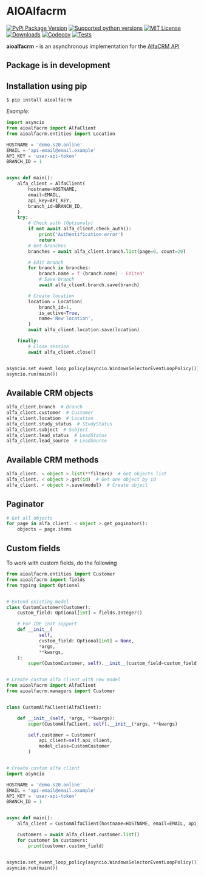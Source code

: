 # AIOAlfacrm

[![PyPi Package Version](https://img.shields.io/pypi/v/aioalfacrm.svg?style=flat-square)](https://pypi.python.org/pypi/aioalfacrm)
[![Supported python versions](https://img.shields.io/pypi/pyversions/aioalfacrm.svg?style=flat-square)](https://pypi.python.org/pypi/aioalfacrm)
[![MIT License](https://img.shields.io/pypi/l/aioalfacrm.svg?style=flat-blue)](https://opensource.org/licenses/MIT)
[![Downloads](https://img.shields.io/pypi/dm/aioalfacrm.svg?style=flat-square)](https://pypi.python.org/pypi/aioalfacrm)
[![Codecov](https://img.shields.io/codecov/c/github/stas12312/aioalfacrm?style=flat-square)](https://app.codecov.io/gh/stas12312/aioalfacrm)
[![Tests](https://github.com/stas12312/aioalfacrm/actions/workflows/tests.yml/badge.svg)]( https://github.com/stas12312/aioalfacrm/actions)

**aioalfacrm** - is an asynchronous implementation for the [AlfaCRM API](https://alfacrm.pro/rest-api)

## Package is in development

## Installation using pip

```
$ pip install aioalfacrm
```

*Example:*

```python
import asyncio
from aioalfacrm import AlfaClient
from aioalfacrm.entities import Location

HOSTNAME = 'demo.s20.online'
EMAIL = 'api-email@email.example'
API_KEY = 'user-api-token'
BRANCH_ID = 1


async def main():
    alfa_client = AlfaClient(
        hostname=HOSTNAME,
        email=EMAIL,
        api_key=API_KEY,
        branch_id=BRANCH_ID,
    )
    try:
        # Check auth (Optionaly)
        if not await alfa_client.check_auth():
            print('Authentification error')
            return
        # Get branches
        branches = await alfa_client.branch.list(page=0, count=20)

        # Edit branch
        for branch in branches:
            branch.name = f'{branch.name} - Edited'
            # Save branch
            await alfa_client.branch.save(branch)

        # Create location
        location = Location(
            branch_id=1,
            is_active=True,
            name='New location',
        )
        await alfa_client.location.save(location)

    finally:
        # Close session
        await alfa_client.close()


asyncio.set_event_loop_policy(asyncio.WindowsSelectorEventLoopPolicy())  # For Windows
asyncio.run(main())


```

## Available CRM objects

```python
alfa_client.branch  # Branch
alfa_client.customer  # Customer
alfa_client.location  # Location
alfa_client.study_status  # StudyStatus
alfa_client.subject  # Subject
alfa_client.lead_status  # LeadStatus
alfa_client.lead_source  # LeadSource
```

## Available CRM methods

```python
alfa_client. < object >.list(**filters)  # Get objects list
alfa_client. < object >.get(id)  # Get one object by id
alfa_client. < object >.save(model)  # Create object
```

## Paginator

```python
# Get all objects
for page in alfa_client. < object >.get_paginator():
    objects = page.items
```

## Custom fields

To work with custom fields, do the following

```python
from aioalfacrm.entities import Customer
from aioalfacrm import fields
from typing import Optional


# Extend existing model
class CustomCustomer(Customer):
    custom_field: Optional[int] = fields.Integer()

    # For IDE init support
    def __init__(
            self,
            custom_field: Optional[int] = None,
            *args,
            **kwargs,
    ):
        super(CustomCustomer, self).__init__(custom_field=custom_field, *args, **kwargs)


# Create custom alfa client with new model
from aioalfacrm import AlfaClient
from aioalfacrm.managers import Customer


class CustomAlfaClient(AlfaClient):

    def __init__(self, *args, **kwargs):
        super(CustomAlfaClient, self).__init__(*args, **kwargs)

        self.customer = Customer(
            api_client=self.api_client,
            model_class=CustomCustomer
        )


# Create custom alfa client
import asyncio

HOSTNAME = 'demo.s20.online'
EMAIL = 'api-email@email.example'
API_KEY = 'user-api-token'
BRANCH_ID = 1


async def main():
    alfa_client = CustomAlfaClient(hostname=HOSTNAME, email=EMAIL, api_key=API_KEY, branch_id=BRANCH_ID)

    customers = await alfa_client.customer.list()
    for customer in customers:
        print(customer.custom_field)


asyncio.set_event_loop_policy(asyncio.WindowsSelectorEventLoopPolicy())  # For Windows
asyncio.run(main())
```